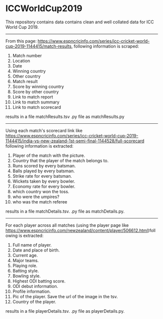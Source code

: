 # ICCWorldCup2019
This repository contains data contains clean and well collated data for ICC World Cup 2019.

----------------------------------------------------------------------------------------------------------------

From this page: https://www.espncricinfo.com/series/icc-cricket-world-cup-2019-1144415/match-results, following information is scraped:
1. Match number
2. Location
3. Date
4. Winning country
5. Other country
6. Match result
7. Score by winning country
8. Score by other country
9. Link to match report
10. Link to match summary
11. Link to match scorecard

results in a file matchResults.tsv 
.py file as matchResults.py

----------------------------------------------------------------------------------------------------------------

Using each match's scorecard link like https://www.espncricinfo.com/series/icc-cricket-world-cup-2019-1144415/india-vs-new-zealand-1st-semi-final-1144528/full-scorecard following information is extracted:
1. Player of the match with the picture.
2. Country that the player of the match belongs to.
3. Runs scored by every batsman. 
4. Balls played by every batsman.
5. Strike rate for every batsman.
6. Wickets taken by every bowler.
7. Economy rate for every bowler.
8. which country won the toss.
9. who were the umpires?
10. who was the match referee

results in a file matchDetails.tsv. 
.py file as matchDetails.py. 

----------------------------------------------------------------------------------------------------------------

For each player across all matches (using the player page like https://www.espncricinfo.com/newzealand/content/player/506612.html)following is extracted:
1. Full name of player.
2. Date and place of birth.
3. Current age.
4. Major teams.
5. Playing role.
5. Batting style.
6. Bowling style.
7. Highest ODI batting score.
8. ODI debut information.
9. Profile information.
10. Pic of the player. Save the url of the image in the tsv. 
11. Country of the player.

results in a file playerDetails.tsv. 
.py file as playerDetails.py. 
